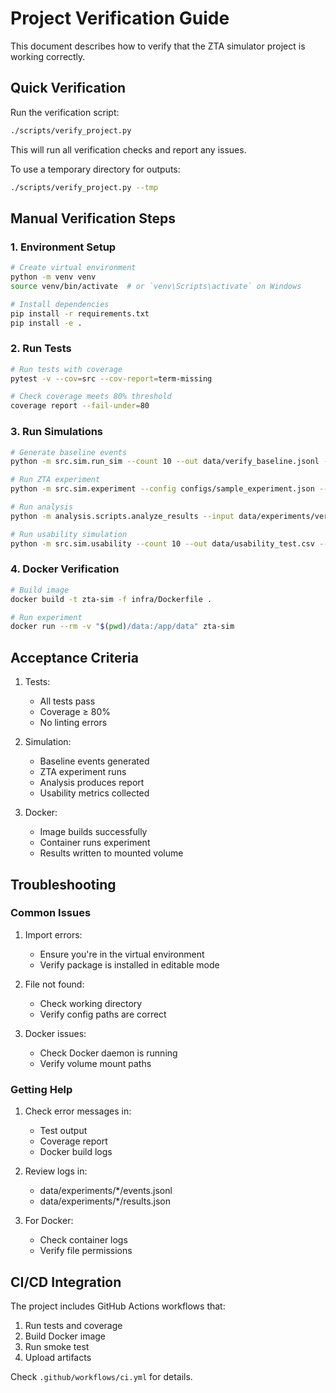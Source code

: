 # Project Verification Guide

This document describes how to verify that the ZTA simulator project is working correctly.

## Quick Verification

Run the verification script:

```bash
./scripts/verify_project.py
```

This will run all verification checks and report any issues.

To use a temporary directory for outputs:

```bash
./scripts/verify_project.py --tmp
```

## Manual Verification Steps

### 1. Environment Setup

```bash
# Create virtual environment
python -m venv venv
source venv/bin/activate  # or `venv\Scripts\activate` on Windows

# Install dependencies
pip install -r requirements.txt
pip install -e .
```

### 2. Run Tests

```bash
# Run tests with coverage
pytest -v --cov=src --cov-report=term-missing

# Check coverage meets 80% threshold
coverage report --fail-under=80
```

### 3. Run Simulations

```bash
# Generate baseline events
python -m src.sim.run_sim --count 10 --out data/verify_baseline.jsonl --mode baseline --seed 1

# Run ZTA experiment
python -m src.sim.experiment --config configs/sample_experiment.json --mode zta --run-id verify_zta --seed 1

# Run analysis
python -m analysis.scripts.analyze_results --input data/experiments/verify_zta --out data/experiments/verify_zta/report.csv

# Run usability simulation
python -m src.sim.usability --count 10 --out data/usability_test.csv --seed 2
```

### 4. Docker Verification

```bash
# Build image
docker build -t zta-sim -f infra/Dockerfile .

# Run experiment
docker run --rm -v "$(pwd)/data:/app/data" zta-sim
```

## Acceptance Criteria

1. Tests:
   - All tests pass
   - Coverage ≥ 80%
   - No linting errors

2. Simulation:
   - Baseline events generated
   - ZTA experiment runs
   - Analysis produces report
   - Usability metrics collected

3. Docker:
   - Image builds successfully
   - Container runs experiment
   - Results written to mounted volume

## Troubleshooting

### Common Issues

1. Import errors:
   - Ensure you're in the virtual environment
   - Verify package is installed in editable mode

2. File not found:
   - Check working directory
   - Verify config paths are correct

3. Docker issues:
   - Check Docker daemon is running
   - Verify volume mount paths

### Getting Help

1. Check error messages in:
   - Test output
   - Coverage report
   - Docker build logs

2. Review logs in:
   - data/experiments/*/events.jsonl
   - data/experiments/*/results.json

3. For Docker:
   - Check container logs
   - Verify file permissions

## CI/CD Integration

The project includes GitHub Actions workflows that:

1. Run tests and coverage
2. Build Docker image
3. Run smoke test
4. Upload artifacts

Check `.github/workflows/ci.yml` for details.

